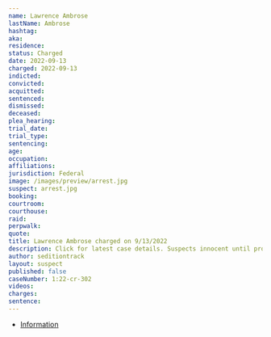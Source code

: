 ```yaml
---
name: Lawrence Ambrose
lastName: Ambrose
hashtag: 
aka:
residence: 
status: Charged
date: 2022-09-13
charged: 2022-09-13
indicted:
convicted:
acquitted:
sentenced:
dismissed:
deceased:
plea_hearing:
trial_date:
trial_type:
sentencing:
age:
occupation:
affiliations:
jurisdiction: Federal
image: /images/preview/arrest.jpg
suspect: arrest.jpg
booking:
courtroom:
courthouse:
raid:
perpwalk:
quote:
title: Lawrence Ambrose charged on 9/13/2022
description: Click for latest case details. Suspects innocent until proven guilty.
author: seditiontrack
layout: suspect
published: false
caseNumber: 1:22-cr-302
videos:
charges:
sentence:
---
```

- [Information](https://storage.courtlistener.com/recap/gov.uscourts.dcd.247234/gov.uscourts.dcd.247234.1.0.pdf)
